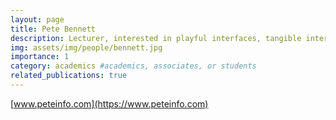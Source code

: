 ```yaml
---
layout: page
title: Pete Bennett
description: Lecturer, interested in playful interfaces, tangible interaction and generative music.
img: assets/img/people/bennett.jpg
importance: 1
category: academics #academics, associates, or students
related_publications: true
---
```


[www.peteinfo.com](https://www.peteinfo.com)
